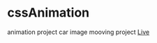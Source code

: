 # cssAnimation
animation project car image mooving project
<a href="https://rawcdn.githack.com/rishabhyadav3171/cssAnimation/856e1321d72f26c4735b030607eda5cb152099ea/index3.html">Live </a>

